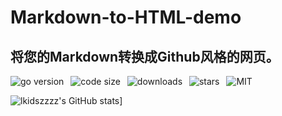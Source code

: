 # Markdown-to-HTML-demo
## 将您的Markdown转换成Github风格的网页。
![go version](https://img.shields.io/github/go-mod/go-version/lkidszzzz/Markdown-to-HTML-demo)&ensp;
![code size](https://img.shields.io/github/languages/code-size/lkidszzzz/Markdown-to-HTML-demo)&ensp;
![downloads](https://img.shields.io/github/downloads/lkidszzzz/Markdown-to-HTML-demo/total)&ensp;
![stars](https://img.shields.io/github/stars/lkidszzzz/Markdown-to-HTML-demo?style=social)&ensp;
![MIT](https://img.shields.io/github/license/lkidszzzz/Markdown-to-HTML-demo)

![lkidszzzz's GitHub stats](https://github-readme-stats.vercel.app/api?username=lkidszzzz&show_icons=true&theme=dracula)]

